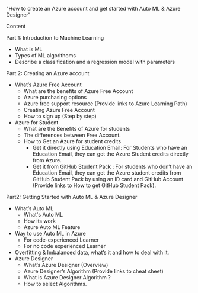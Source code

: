 "How to create an Azure account and get started with Auto ML & Azure Designer"

Content 

Part 1: Introduction to Machine Learning
  + What is ML
  + Types of ML algorithoms
  + Describe a classification and a regression model with parameters


Part 2: Creating an Azure account 
  + What’s Azure Free Account 
    - What are the benefits of Azure Free Account
    - Azure purchasing options
    - Azure free support resource (Provide links to Azure Learning Path)
    - Creating Azure Free Account 
    - How to sign up (Step by step)
  + Azure for Student 
    - What are the Benefits of Azure for students
    - The differences between Free Account.
    - How to Get an Azure for student credits
      - Get it directly using Education Email: For Students who have an Education Email, they can get the Azure Student credits directly from Azure. 
      - Get it from GitHub Student Pack : For students who don’t have an Education Email, they can get the Azure student credits from GitHub Student Pack by using an ID card and GitHub Account               (Provide links to How to get GitHub Student Pack).

Part2: Getting Started with Auto ML & Azure Designer 
  + What’s Auto ML 
    - What's Auto ML
    - How its work
    - Azure Auto ML Feature
  + Way to use Auto ML in Azure
    - For code-experienced Learner
    - For no code experienced Learner
  + Overfitting & Imbalanced data, what’s it and how to deal with it.
  + Azure Designer 
    - What’s Azure Designer (Overview)
    - Azure Designer’s Algorithm (Provide links to cheat sheet) 
    - What is Azure Designer Algorithm ?
    - How to select Algorithms.


